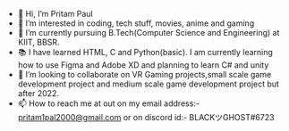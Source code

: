 - 👋 Hi, I’m Pritam Paul
- 👀 I’m interested in coding, tech stuff, movies, anime and gaming
- 🌱 I’m currently pursuing B.Tech(Computer Science and Engineering) at KIIT, BBSR.
- 📚 I have learned HTML, C and Python(basic). I am currently learning how to use Figma and Adobe XD and planning to learn C# and unity
- 💞️ I’m looking to collaborate on VR Gaming projects,small scale game development project and medium scale game development project but after 2022.
- 📫 How to reach me at out on my email address:- pritam1pal2000@gmail.com or on discord id:- BLACKツGHOST#6723

<!---
Metro007/Metro007 is a ✨ special ✨ repository because its `README.md` (this file) appears on your GitHub profile.
You can click the Preview link to take a look at your changes.
--->
